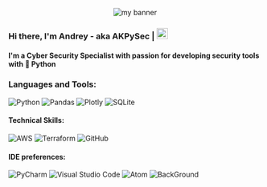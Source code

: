 <p align="center">
  <a target="_blank" rel="noreferrer"><img src="https://user-images.githubusercontent.com/48283299/135230573-8089b54d-251f-46b7-b586-25fe97b48495.PNG" alt="my banner"></a>
</p>

### Hi there, I'm Andrey - aka AKPySec | [<img alt="AKPySec | LinkedIn" width="22px" src="https://user-images.githubusercontent.com/48283299/135170175-cfa3551b-1889-4042-9a34-1bdaa63a6c27.png" />][linkedin]

#### I'm a Cyber Security Specialist with passion for developing security tools with 🐍 Python

### Languages and Tools:

![Python](https://img.shields.io/badge/python-3670A0?style=for-the-badge&logo=python&logoColor=ffdd54)
![Pandas](https://img.shields.io/badge/pandas-%23150458.svg?style=for-the-badge&logo=pandas&logoColor=white)
![Plotly](https://img.shields.io/badge/Plotly-%233F4F75.svg?style=for-the-badge&logo=plotly&logoColor=white)
![SQLite](https://img.shields.io/badge/sqlite-%2307405e.svg?style=for-the-badge&logo=sqlite&logoColor=white)
#### Technical Skills:
![AWS](https://img.shields.io/badge/AWS-%23FF9900.svg?style=for-the-badge&logo=amazon-aws&logoColor=white)
![Terraform](https://img.shields.io/badge/terraform-%235835CC.svg?style=for-the-badge&logo=terraform&logoColor=white)
![GitHub](https://img.shields.io/badge/github-%23121011.svg?style=for-the-badge&logo=github&logoColor=white)
#### IDE preferences:
![PyCharm](https://img.shields.io/badge/pycharm-143?style=for-the-badge&logo=pycharm&logoColor=black&color=black&labelColor=green)
![Visual Studio Code](https://img.shields.io/badge/Visual%20Studio%20Code-0078d7.svg?style=for-the-badge&logo=visual-studio-code&logoColor=white)
![Atom](https://img.shields.io/badge/Atom-%2366595C.svg?style=for-the-badge&logo=atom&logoColor=white)
![BackGround](https://user-images.githubusercontent.com/48283299/135230573-8089b54d-251f-46b7-b586-25fe97b48495.PNG)

[linkedin]: https://www.linkedin.com/in/andrey-kolihanov-002395150/

